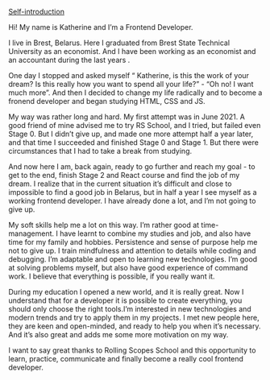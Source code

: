 [Self-introduction](https://youtube.com/live/jfwLRxc6YoI "Click me")

Hi! My name is Katherine and I’m  a Frontend Developer.

I live in Brest, Belarus. Here I graduated from Brest State Technical University as an economist. And I have been working as an economist and an accountant during the last years .

One day I stopped and asked myself “ Katherine, is this the work of your dream? Is this really how you want to spend all your life?”  -  “Oh no! I want much more”. And then I decided to change my life radically and to become a fronend developer and began studying HTML, CSS and JS.

My way was rather long and hard. My first attempt was in June 2021. A good friend of mine advised me to try RS School, and I tried, but failed even Stage 0. But I didn’t give up, and made one more attempt half a year later, and that time I succeeded and finished Stage 0 and Stage 1. But there were circumstances that I had to take a break from studying.

And now here I am, back again, ready to go further and reach my goal -  to get to the end, finish Stage 2 and React course and find the job of my dream. 
I realize that in the current situation it’s difficult and close to impossible to find a good job in Belarus, but in half a year I see myself as a working frontend developer. I have already done a lot, and I’m not going to give up.

My soft skills help me a lot on this way. I’m rather good at time-management. I have learnt to combine my studies and  job, and also have time for my family and hobbies. Persistence and sense of purpose help me not to give up. I train mindfulness and attention to details while coding and debugging. I’m adaptable and open to learning new technologies. I’m good at solving problems myself, but also have good experience of command work. I believe that everything is possible, if you really want it. 
 
During my education I opened a new world, and it is really great. Now I understand that for a developer it is possible to create everything, you should only choose the right tools.I’m interested in new technologies and modern trends and try to apply them in my projects.
I met new people here, they are keen and open-minded, and ready to help you when it’s necessary. And it’s also great and adds me some more motivation on my way. 


I want to say great thanks to Rolling Scopes School and this opportunity to learn, practice, communicate and finally become a really cool frontend developer.
